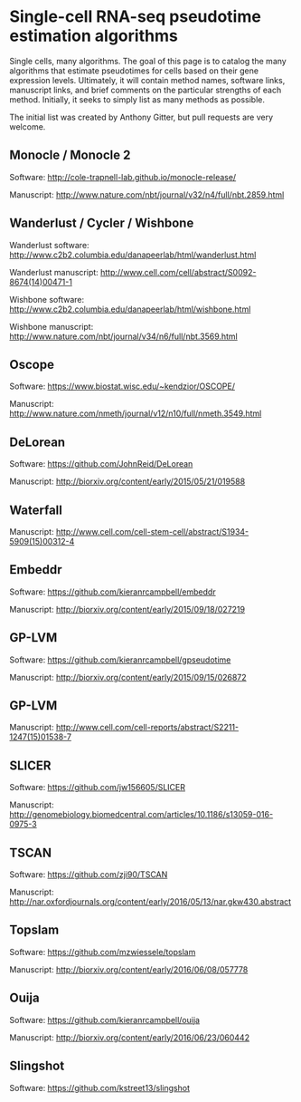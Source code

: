 # Single-cell RNA-seq pseudotime estimation algorithms

Single cells, many algorithms.  The goal of this page is to catalog the many
algorithms that estimate pseudotimes for cells based on their gene expression
levels.  Ultimately, it will contain method names, software links, manuscript
links, and brief comments on the particular strengths of each method.
Initially, it seeks to simply list as many methods as possible.

The initial list was created by Anthony Gitter, but pull requests are very welcome.

## Monocle / Monocle 2
Software: http://cole-trapnell-lab.github.io/monocle-release/

Manuscript: http://www.nature.com/nbt/journal/v32/n4/full/nbt.2859.html

## Wanderlust / Cycler / Wishbone
Wanderlust software: http://www.c2b2.columbia.edu/danapeerlab/html/wanderlust.html

Wanderlust manuscript: http://www.cell.com/cell/abstract/S0092-8674(14)00471-1

Wishbone software: http://www.c2b2.columbia.edu/danapeerlab/html/wishbone.html

Wishbone manuscript: http://www.nature.com/nbt/journal/v34/n6/full/nbt.3569.html

## Oscope
Software: https://www.biostat.wisc.edu/~kendzior/OSCOPE/

Manuscript: http://www.nature.com/nmeth/journal/v12/n10/full/nmeth.3549.html

## DeLorean
Software: https://github.com/JohnReid/DeLorean

Manuscript: http://biorxiv.org/content/early/2015/05/21/019588

## Waterfall
Manuscript: http://www.cell.com/cell-stem-cell/abstract/S1934-5909(15)00312-4

## Embeddr
Software: https://github.com/kieranrcampbell/embeddr

Manuscript: http://biorxiv.org/content/early/2015/09/18/027219

## GP-LVM
Software: https://github.com/kieranrcampbell/gpseudotime

Manuscript: http://biorxiv.org/content/early/2015/09/15/026872

## GP-LVM
Manuscript: http://www.cell.com/cell-reports/abstract/S2211-1247(15)01538-7

## SLICER
Software: https://github.com/jw156605/SLICER

Manuscript: http://genomebiology.biomedcentral.com/articles/10.1186/s13059-016-0975-3

## TSCAN
Software: https://github.com/zji90/TSCAN

Manuscript: http://nar.oxfordjournals.org/content/early/2016/05/13/nar.gkw430.abstract

## Topslam
Software: https://github.com/mzwiessele/topslam

Manuscript: http://biorxiv.org/content/early/2016/06/08/057778

## Ouija
Software: https://github.com/kieranrcampbell/ouija

Manuscript: http://biorxiv.org/content/early/2016/06/23/060442

## Slingshot
Software: https://github.com/kstreet13/slingshot
